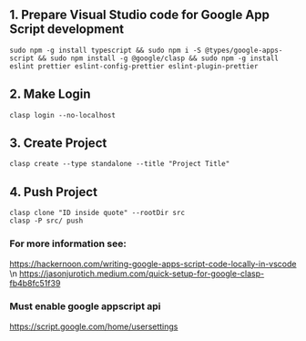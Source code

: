 ## 1. Prepare Visual Studio code for Google App Script development ## 

```
sudo npm -g install typescript && sudo npm i -S @types/google-apps-script && sudo npm install -g @google/clasp && sudo npm -g install eslint prettier eslint-config-prettier eslint-plugin-prettier
```

## 2. Make Login ##

```
clasp login --no-localhost
```

## 3. Create Project ##

```
clasp create --type standalone --title "Project Title"
```


## 4. Push Project ##

```
clasp clone "ID inside quote" --rootDir src
clasp -P src/ push
```

### For more information  see: ###

https://hackernoon.com/writing-google-apps-script-code-locally-in-vscode \n
https://jasonjurotich.medium.com/quick-setup-for-google-clasp-fb4b8fc51f39

### Must enable google appscript api ###
https://script.google.com/home/usersettings


